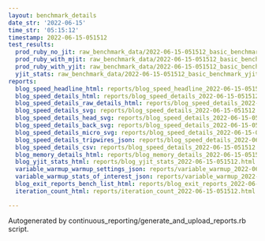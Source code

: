 ```yaml
---
layout: benchmark_details
date_str: '2022-06-15'
time_str: '05:15:12'
timestamp: 2022-06-15-051512
test_results:
  prod_ruby_no_jit: raw_benchmark_data/2022-06-15-051512_basic_benchmark_prod_ruby_no_jit.json
  prod_ruby_with_mjit: raw_benchmark_data/2022-06-15-051512_basic_benchmark_prod_ruby_with_mjit.json
  prod_ruby_with_yjit: raw_benchmark_data/2022-06-15-051512_basic_benchmark_prod_ruby_with_yjit.json
  yjit_stats: raw_benchmark_data/2022-06-15-051512_basic_benchmark_yjit_stats.json
reports:
  blog_speed_headline_html: reports/blog_speed_headline_2022-06-15-051512.html
  blog_speed_details_html: reports/blog_speed_details_2022-06-15-051512.html
  blog_speed_details_raw_details_html: reports/blog_speed_details_2022-06-15-051512.raw_details.html
  blog_speed_details_svg: reports/blog_speed_details_2022-06-15-051512.svg
  blog_speed_details_head_svg: reports/blog_speed_details_2022-06-15-051512.head.svg
  blog_speed_details_back_svg: reports/blog_speed_details_2022-06-15-051512.back.svg
  blog_speed_details_micro_svg: reports/blog_speed_details_2022-06-15-051512.micro.svg
  blog_speed_details_tripwires_json: reports/blog_speed_details_2022-06-15-051512.tripwires.json
  blog_speed_details_csv: reports/blog_speed_details_2022-06-15-051512.csv
  blog_memory_details_html: reports/blog_memory_details_2022-06-15-051512.html
  blog_yjit_stats_html: reports/blog_yjit_stats_2022-06-15-051512.html
  variable_warmup_warmup_settings_json: reports/variable_warmup_2022-06-15-051512.warmup_settings.json
  variable_warmup_stats_of_interest_json: reports/variable_warmup_2022-06-15-051512.stats_of_interest.json
  blog_exit_reports_bench_list_html: reports/blog_exit_reports_2022-06-15-051512.bench_list.html
  iteration_count_html: reports/iteration_count_2022-06-15-051512.html

---
```

Autogenerated by continuous_reporting/generate_and_upload_reports.rb script.
